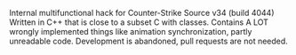Internal multifunctional hack for Counter-Strike Source v34 (build 4044) 
Written in C++ that is close to a subset C with classes.
Contains A LOT wrongly implemented things like animation synchronization, partly unreadable code.
Development is abandoned, pull requests are not needed.
